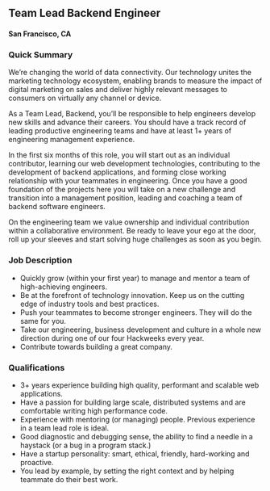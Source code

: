 ## Team Lead Backend Engineer
#### San Francisco, CA

### Quick Summary
We’re changing the world of data connectivity. Our technology unites the marketing technology ecosystem, enabling brands to measure the impact of digital marketing on sales and deliver highly relevant messages to consumers on virtually any channel or device.

As a Team Lead, Backend, you’ll be responsible to help engineers develop new skills and advance their careers. You should have a track record of leading productive engineering teams and have at least 1+ years of engineering management experience.

In the first six months of this role, you will start out as an individual contributor, learning our web development technologies, contributing to the development of backend applications, and forming close working relationship with your teammates in engineering. Once you have a good foundation of the projects here you will take on a new challenge and transition into a management position, leading and coaching a team of backend software engineers.

On the engineering team we value ownership and individual contribution within a collaborative environment. Be ready to leave your ego at the door, roll up your sleeves and start solving huge challenges as soon as you begin.

### Job Description
+	Quickly grow (within your first year) to manage and mentor a team of high-achieving engineers.
+	Be at the forefront of technology innovation. Keep us on the cutting edge of industry tools and best practices.
+	Push your teammates to become stronger engineers. They will do the same for you.
+	Take our engineering, business development and culture in a whole new direction during one of our four Hackweeks every year.
+	Contribute towards building a great company.

### Qualifications
+	3+ years experience building high quality, performant and scalable web applications.
+	Have a passion for building large scale, distributed systems and are comfortable writing  high performance code.
+	Experience with mentoring (or managing) people. Previous experience in a team lead role is ideal.
+	Good diagnostic and debugging sense, the ability to find a needle in a haystack (or a bug in a program stack.)
+	Have a startup personality: smart, ethical, friendly, hard-working and proactive.
+	You lead by example, by setting the right context and by helping teammate do their best work.
